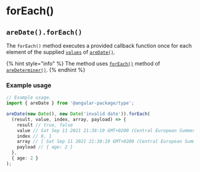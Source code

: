 # forEach()

## `areDate().forEach()`

The `forEach()` method executes a provided callback function once for each element of the supplied [`values`](./#...values-any) of [`areDate()`](./).

{% hint style="info" %}
The method uses [`forEach()`](../aredeterminer/foreach.md) method of [`areDeterminer()`](../aredeterminer/).
{% endhint %}

### Example usage

```typescript
// Example usage.
import { areDate } from '@angular-package/type';

areDate(new Date(), new Date('invalid date')).forEach(
  (result, value, index, array, payload) => {
    result // true, false
    value // Sat Sep 11 2021 21:38:19 GMT+0200 (Central European Summer Time, Invalid Date
    index // 0, 1
    array // [ Sat Sep 11 2021 21:38:19 GMT+0200 (Central European Summer Time), Invalid Date ]
    payload // { age: 2 }
  },
  { age: 2 }
);
```
